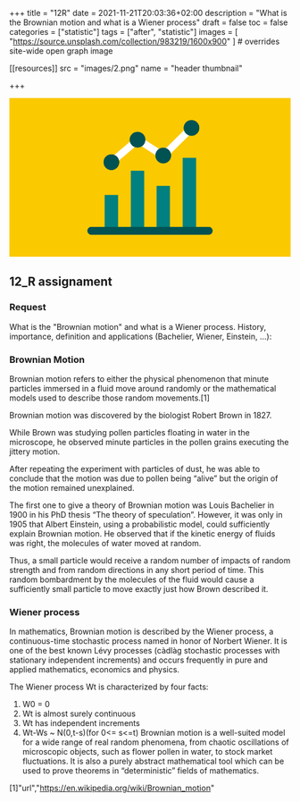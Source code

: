 +++
title = "12R"
date = 2021-11-21T20:03:36+02:00
description = "What is the Brownian motion and what is a Wiener process"
draft = false
toc = false
categories = ["statistic"]
tags = ["after", "statistic"]
images = [
  "https://source.unsplash.com/collection/983219/1600x900"
] # overrides site-wide open graph image

[[resources]]
  src = "images/2.png"
  name = "header thumbnail"

+++

![header](images/2.png)

## 12_R assignament

### Request
What is the "Brownian motion" and what is a Wiener process. History, importance, definition and applications (Bachelier, Wiener, Einstein, ...):

### Brownian Motion 
Brownian motion refers to either the physical phenomenon that minute
particles immersed in a fluid move around randomly or the mathematical models used to describe those random movements.[1]

Brownian motion was discovered by the biologist Robert Brown in 1827.

While Brown was studying pollen particles floating in water in the microscope, he observed minute particles in the pollen grains executing the jittery motion.

After repeating the experiment with particles of dust, he was able to conclude that the motion was due to pollen being “alive” but the origin of the motion remained
unexplained.

The first one to give a theory of Brownian motion was Louis Bachelier in 1900 in his PhD thesis “The theory of speculation”.
However, it was only in 1905 that Albert Einstein, using a probabilistic model, could sufficiently explain Brownian motion. He observed that if the kinetic energy of fluids was right, the molecules of water moved at random.

Thus, a small particle would receive a random number of impacts of random strength and from random directions in any short period of time. This random bombardment by the molecules of the fluid would cause a sufficiently small particle to move exactly just how Brown described it.

### Wiener process
In mathematics, Brownian motion is described by the Wiener process, a continuous-time stochastic process named in honor of Norbert Wiener. It is one of the best known Lévy processes (càdlàg stochastic processes with stationary independent increments) and occurs frequently in pure and applied mathematics, economics and physics.

The Wiener process Wt is characterized by four facts:

1. W0 = 0
2. Wt is almost surely continuous
3. Wt has independent increments
4. Wt-Ws ~ N(0,t-s)(for 0<= s<=t)
Brownian motion is a well-suited model for a wide range of real random phenomena, from chaotic oscillations of microscopic objects, such as flower pollen in water, to stock market fluctuations. It is also a purely abstract mathematical tool which can be used to prove theorems in “deterministic” fields of mathematics.



[1]"url","https://en.wikipedia.org/wiki/Brownian_motion"
